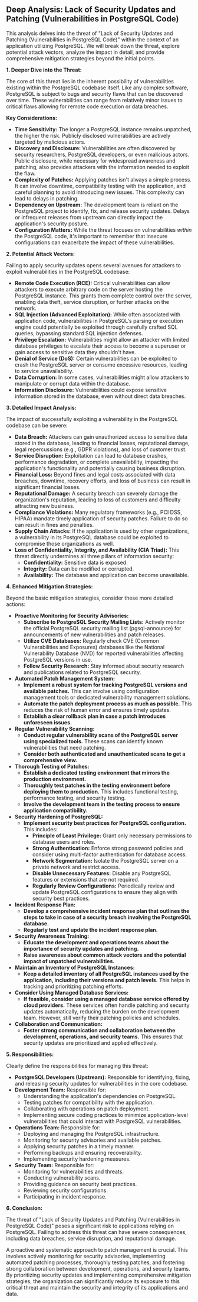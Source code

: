 ## Deep Analysis: Lack of Security Updates and Patching (Vulnerabilities in PostgreSQL Code)

This analysis delves into the threat of "Lack of Security Updates and Patching (Vulnerabilities in PostgreSQL Code)" within the context of an application utilizing PostgreSQL. We will break down the threat, explore potential attack vectors, analyze the impact in detail, and provide comprehensive mitigation strategies beyond the initial points.

**1. Deeper Dive into the Threat:**

The core of this threat lies in the inherent possibility of vulnerabilities existing within the PostgreSQL codebase itself. Like any complex software, PostgreSQL is subject to bugs and security flaws that can be discovered over time. These vulnerabilities can range from relatively minor issues to critical flaws allowing for remote code execution or data breaches.

**Key Considerations:**

* **Time Sensitivity:** The longer a PostgreSQL instance remains unpatched, the higher the risk. Publicly disclosed vulnerabilities are actively targeted by malicious actors.
* **Discovery and Disclosure:** Vulnerabilities are often discovered by security researchers, PostgreSQL developers, or even malicious actors. Public disclosure, while necessary for widespread awareness and patching, also provides attackers with the information needed to exploit the flaw.
* **Complexity of Patches:** Applying patches isn't always a simple process. It can involve downtime, compatibility testing with the application, and careful planning to avoid introducing new issues. This complexity can lead to delays in patching.
* **Dependency on Upstream:** The development team is reliant on the PostgreSQL project to identify, fix, and release security updates. Delays or infrequent releases from upstream can directly impact the application's security posture.
* **Configuration Matters:** While the threat focuses on vulnerabilities *within* the PostgreSQL code, it's important to remember that insecure configurations can exacerbate the impact of these vulnerabilities.

**2. Potential Attack Vectors:**

Failing to apply security updates opens several avenues for attackers to exploit vulnerabilities in the PostgreSQL codebase:

* **Remote Code Execution (RCE):** Critical vulnerabilities can allow attackers to execute arbitrary code on the server hosting the PostgreSQL instance. This grants them complete control over the server, enabling data theft, service disruption, or further attacks on the network.
* **SQL Injection (Advanced Exploitation):** While often associated with application code, vulnerabilities in PostgreSQL's parsing or execution engine could potentially be exploited through carefully crafted SQL queries, bypassing standard SQL injection defenses.
* **Privilege Escalation:** Vulnerabilities might allow an attacker with limited database privileges to escalate their access to become a superuser or gain access to sensitive data they shouldn't have.
* **Denial of Service (DoS):** Certain vulnerabilities can be exploited to crash the PostgreSQL server or consume excessive resources, leading to service unavailability.
* **Data Corruption:** In some cases, vulnerabilities might allow attackers to manipulate or corrupt data within the database.
* **Information Disclosure:** Vulnerabilities could expose sensitive information stored in the database, even without direct data breaches.

**3. Detailed Impact Analysis:**

The impact of successfully exploiting a vulnerability in the PostgreSQL codebase can be severe:

* **Data Breach:**  Attackers can gain unauthorized access to sensitive data stored in the database, leading to financial losses, reputational damage, legal repercussions (e.g., GDPR violations), and loss of customer trust.
* **Service Disruption:** Exploitation can lead to database crashes, performance degradation, or complete unavailability, impacting the application's functionality and potentially causing business disruption.
* **Financial Loss:**  Beyond fines and legal costs associated with data breaches, downtime, recovery efforts, and loss of business can result in significant financial losses.
* **Reputational Damage:** A security breach can severely damage the organization's reputation, leading to loss of customers and difficulty attracting new business.
* **Compliance Violations:** Many regulatory frameworks (e.g., PCI DSS, HIPAA) mandate timely application of security patches. Failure to do so can result in fines and penalties.
* **Supply Chain Attacks:** If the application is used by other organizations, a vulnerability in its PostgreSQL database could be exploited to compromise those organizations as well.
* **Loss of Confidentiality, Integrity, and Availability (CIA Triad):** This threat directly undermines all three pillars of information security:
    * **Confidentiality:** Sensitive data is exposed.
    * **Integrity:** Data can be modified or corrupted.
    * **Availability:** The database and application can become unavailable.

**4. Enhanced Mitigation Strategies:**

Beyond the basic mitigation strategies, consider these more detailed actions:

* **Proactive Monitoring for Security Advisories:**
    * **Subscribe to PostgreSQL Security Mailing Lists:** Actively monitor the official PostgreSQL security mailing list (pgsql-announce) for announcements of new vulnerabilities and patch releases.
    * **Utilize CVE Databases:** Regularly check CVE (Common Vulnerabilities and Exposures) databases like the National Vulnerability Database (NVD) for reported vulnerabilities affecting PostgreSQL versions in use.
    * **Follow Security Research:** Stay informed about security research and publications related to PostgreSQL security.
* **Automated Patch Management System:**
    * **Implement a robust system for tracking PostgreSQL versions and available patches.** This can involve using configuration management tools or dedicated vulnerability management solutions.
    * **Automate the patch deployment process as much as possible.** This reduces the risk of human error and ensures timely updates.
    * **Establish a clear rollback plan in case a patch introduces unforeseen issues.**
* **Regular Vulnerability Scanning:**
    * **Conduct regular vulnerability scans of the PostgreSQL server using specialized tools.** These scans can identify known vulnerabilities that need patching.
    * **Consider both authenticated and unauthenticated scans to get a comprehensive view.**
* **Thorough Testing of Patches:**
    * **Establish a dedicated testing environment that mirrors the production environment.**
    * **Thoroughly test patches in the testing environment before deploying them to production.** This includes functional testing, performance testing, and security testing.
    * **Involve the development team in the testing process to ensure application compatibility.**
* **Security Hardening of PostgreSQL:**
    * **Implement security best practices for PostgreSQL configuration.** This includes:
        * **Principle of Least Privilege:** Grant only necessary permissions to database users and roles.
        * **Strong Authentication:** Enforce strong password policies and consider using multi-factor authentication for database access.
        * **Network Segmentation:** Isolate the PostgreSQL server on a private network and restrict access.
        * **Disable Unnecessary Features:** Disable any PostgreSQL features or extensions that are not required.
        * **Regularly Review Configurations:** Periodically review and update PostgreSQL configurations to ensure they align with security best practices.
* **Incident Response Plan:**
    * **Develop a comprehensive incident response plan that outlines the steps to take in case of a security breach involving the PostgreSQL database.**
    * **Regularly test and update the incident response plan.**
* **Security Awareness Training:**
    * **Educate the development and operations teams about the importance of security updates and patching.**
    * **Raise awareness about common attack vectors and the potential impact of unpatched vulnerabilities.**
* **Maintain an Inventory of PostgreSQL Instances:**
    * **Keep a detailed inventory of all PostgreSQL instances used by the application, including their versions and patch levels.** This helps in tracking and prioritizing patching efforts.
* **Consider Using Managed Database Services:**
    * **If feasible, consider using a managed database service offered by cloud providers.** These services often handle patching and security updates automatically, reducing the burden on the development team. However, still verify their patching policies and schedules.
* **Collaboration and Communication:**
    * **Foster strong communication and collaboration between the development, operations, and security teams.** This ensures that security updates are prioritized and applied effectively.

**5. Responsibilities:**

Clearly define the responsibilities for managing this threat:

* **PostgreSQL Developers (Upstream):** Responsible for identifying, fixing, and releasing security updates for vulnerabilities in the core codebase.
* **Development Team:** Responsible for:
    * Understanding the application's dependencies on PostgreSQL.
    * Testing patches for compatibility with the application.
    * Collaborating with operations on patch deployment.
    * Implementing secure coding practices to minimize application-level vulnerabilities that could interact with PostgreSQL vulnerabilities.
* **Operations Team:** Responsible for:
    * Deploying and managing the PostgreSQL infrastructure.
    * Monitoring for security advisories and available patches.
    * Applying security patches in a timely manner.
    * Performing backups and ensuring recoverability.
    * Implementing security hardening measures.
* **Security Team:** Responsible for:
    * Monitoring for vulnerabilities and threats.
    * Conducting vulnerability scans.
    * Providing guidance on security best practices.
    * Reviewing security configurations.
    * Participating in incident response.

**6. Conclusion:**

The threat of "Lack of Security Updates and Patching (Vulnerabilities in PostgreSQL Code)" poses a significant risk to applications relying on PostgreSQL. Failing to address this threat can have severe consequences, including data breaches, service disruption, and reputational damage.

A proactive and systematic approach to patch management is crucial. This involves actively monitoring for security advisories, implementing automated patching processes, thoroughly testing patches, and fostering strong collaboration between development, operations, and security teams. By prioritizing security updates and implementing comprehensive mitigation strategies, the organization can significantly reduce its exposure to this critical threat and maintain the security and integrity of its applications and data.

